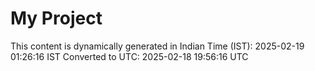 # My Project

This content is dynamically generated in Indian Time (IST): 2025-02-19 01:26:16 IST
Converted to UTC: 2025-02-18 19:56:16 UTC
